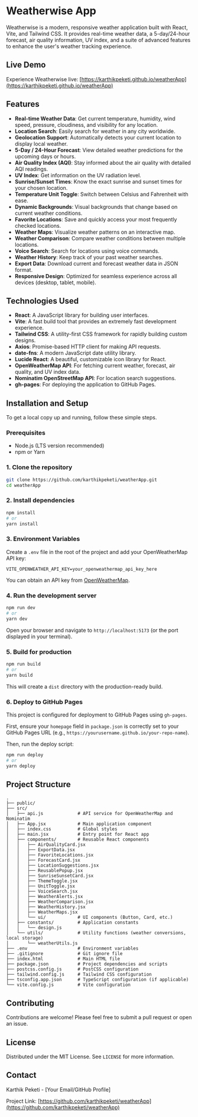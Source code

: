 # Weatherwise App

Weatherwise is a modern, responsive weather application built with React, Vite, and Tailwind CSS. It provides real-time weather data, a 5-day/24-hour forecast, air quality information, UV index, and a suite of advanced features to enhance the user's weather tracking experience.

## Live Demo

Experience Weatherwise live: [https://karthikpeketi.github.io/weatherApp](https://karthikpeketi.github.io/weatherApp)

## Features

-   **Real-time Weather Data**: Get current temperature, humidity, wind speed, pressure, cloudiness, and visibility for any location.
-   **Location Search**: Easily search for weather in any city worldwide.
-   **Geolocation Support**: Automatically detects your current location to display local weather.
-   **5-Day / 24-Hour Forecast**: View detailed weather predictions for the upcoming days or hours.
-   **Air Quality Index (AQI)**: Stay informed about the air quality with detailed AQI readings.
-   **UV Index**: Get information on the UV radiation level.
-   **Sunrise/Sunset Times**: Know the exact sunrise and sunset times for your chosen location.
-   **Temperature Unit Toggle**: Switch between Celsius and Fahrenheit with ease.
-   **Dynamic Backgrounds**: Visual backgrounds that change based on current weather conditions.
-   **Favorite Locations**: Save and quickly access your most frequently checked locations.
-   **Weather Maps**: Visualize weather patterns on an interactive map.
-   **Weather Comparison**: Compare weather conditions between multiple locations.
-   **Voice Search**: Search for locations using voice commands.
-   **Weather History**: Keep track of your past weather searches.
-   **Export Data**: Download current and forecast weather data in JSON format.
-   **Responsive Design**: Optimized for seamless experience across all devices (desktop, tablet, mobile).

## Technologies Used

-   **React**: A JavaScript library for building user interfaces.
-   **Vite**: A fast build tool that provides an extremely fast development experience.
-   **Tailwind CSS**: A utility-first CSS framework for rapidly building custom designs.
-   **Axios**: Promise-based HTTP client for making API requests.
-   **date-fns**: A modern JavaScript date utility library.
-   **Lucide React**: A beautiful, customizable icon library for React.
-   **OpenWeatherMap API**: For fetching current weather, forecast, air quality, and UV index data.
-   **Nominatim OpenStreetMap API**: For location search suggestions.
-   **gh-pages**: For deploying the application to GitHub Pages.

## Installation and Setup

To get a local copy up and running, follow these simple steps.

### Prerequisites

-   Node.js (LTS version recommended)
-   npm or Yarn

### 1. Clone the repository

```bash
git clone https://github.com/karthikpeketi/weatherApp.git
cd weatherApp
```

### 2. Install dependencies

```bash
npm install
# or
yarn install
```

### 3. Environment Variables

Create a `.env` file in the root of the project and add your OpenWeatherMap API key:

```
VITE_OPENWEATHER_API_KEY=your_openweathermap_api_key_here
```

You can obtain an API key from [OpenWeatherMap](https://openweathermap.org/api).

### 4. Run the development server

```bash
npm run dev
# or
yarn dev
```

Open your browser and navigate to `http://localhost:5173` (or the port displayed in your terminal).

### 5. Build for production

```bash
npm run build
# or
yarn build
```

This will create a `dist` directory with the production-ready build.

### 6. Deploy to GitHub Pages

This project is configured for deployment to GitHub Pages using `gh-pages`.

First, ensure your `homepage` field in `package.json` is correctly set to your GitHub Pages URL (e.g., `https://yourusername.github.io/your-repo-name`).

Then, run the deploy script:

```bash
npm run deploy
# or
yarn deploy
```

## Project Structure

```
.
├── public/
├── src/
│   ├── api.js             # API service for OpenWeatherMap and Nominatim
│   ├── App.jsx            # Main application component
│   ├── index.css          # Global styles
│   ├── main.jsx           # Entry point for React app
│   ├── components/        # Reusable React components
│   │   ├── AirQualityCard.jsx
│   │   ├── ExportData.jsx
│   │   ├── FavoriteLocations.jsx
│   │   ├── ForecastCard.jsx
│   │   ├── LocationSuggestions.jsx
│   │   ├── ReusablePopup.jsx
│   │   ├── SunriseSunsetCard.jsx
│   │   ├── ThemeToggle.jsx
│   │   ├── UnitToggle.jsx
│   │   ├── VoiceSearch.jsx
│   │   ├── WeatherAlerts.jsx
│   │   ├── WeatherComparison.jsx
│   │   ├── WeatherHistory.jsx
│   │   ├── WeatherMaps.jsx
│   │   └── ui/            # UI components (Button, Card, etc.)
│   ├── constants/         # Application constants
│   │   └── design.js
│   └── utils/             # Utility functions (weather conversions, local storage)
│       └── weatherUtils.js
├── .env                   # Environment variables
├── .gitignore             # Git ignore file
├── index.html             # Main HTML file
├── package.json           # Project dependencies and scripts
├── postcss.config.js      # PostCSS configuration
├── tailwind.config.js     # Tailwind CSS configuration
├── tsconfig.app.json      # TypeScript configuration (if applicable)
└── vite.config.js         # Vite configuration
```

## Contributing

Contributions are welcome! Please feel free to submit a pull request or open an issue.

## License

Distributed under the MIT License. See `LICENSE` for more information.

## Contact

Karthik Peketi - [Your Email/GitHub Profile]

Project Link: [https://github.com/karthikpeketi/weatherApp](https://github.com/karthikpeketi/weatherApp)
